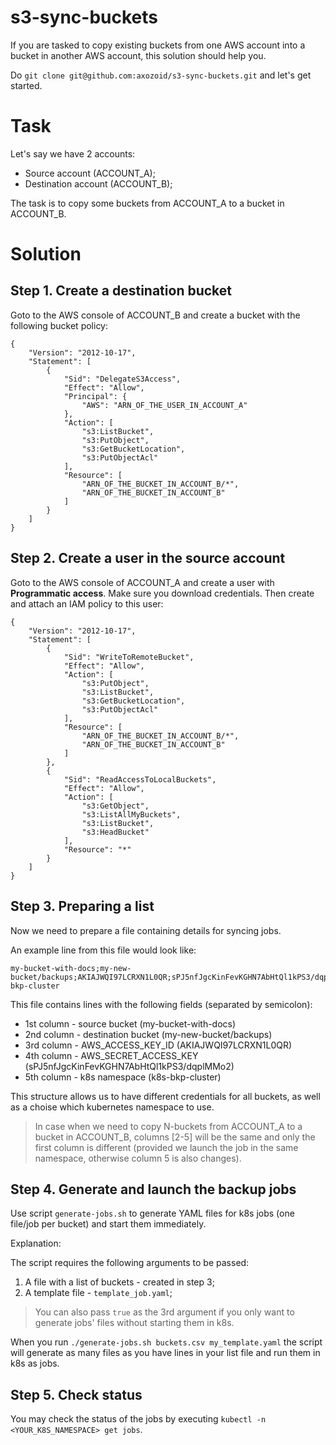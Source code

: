 # s3-sync-buckets

If you are tasked to copy existing buckets from one AWS account into a bucket in another AWS account, this solution should help you. 

Do `git clone git@github.com:axozoid/s3-sync-buckets.git` and let's get started.

# Task

Let's say we have 2 accounts:
- Source account (ACCOUNT_A);
- Destination account (ACCOUNT_B);

The task is to copy some buckets from ACCOUNT_A to a bucket in ACCOUNT_B.

# Solution

## Step 1. Create a destination bucket

Goto to the AWS console of ACCOUNT_B and create a bucket with the following bucket policy:

```
{
    "Version": "2012-10-17",
    "Statement": [
        {
            "Sid": "DelegateS3Access",
            "Effect": "Allow",
            "Principal": {
                "AWS": "ARN_OF_THE_USER_IN_ACCOUNT_A"
            },
            "Action": [
                "s3:ListBucket",
                "s3:PutObject",
                "s3:GetBucketLocation",
                "s3:PutObjectAcl"
            ],
            "Resource": [
                "ARN_OF_THE_BUCKET_IN_ACCOUNT_B/*",
                "ARN_OF_THE_BUCKET_IN_ACCOUNT_B"
            ]
        }
    ]
}
```


## Step 2. Create a user in the source account

Goto to the AWS console of ACCOUNT_A and create a user with **Programmatic access**. Make sure you download credentials.
Then create and attach an IAM policy to this user:

```
{
    "Version": "2012-10-17",
    "Statement": [
        {
            "Sid": "WriteToRemoteBucket",
            "Effect": "Allow",
            "Action": [
                "s3:PutObject",
                "s3:ListBucket",
                "s3:GetBucketLocation",
                "s3:PutObjectAcl"
            ],
            "Resource": [
                "ARN_OF_THE_BUCKET_IN_ACCOUNT_B/*",
                "ARN_OF_THE_BUCKET_IN_ACCOUNT_B"
            ]
        },
        {
            "Sid": "ReadAccessToLocalBuckets",
            "Effect": "Allow",
            "Action": [
                "s3:GetObject",
                "s3:ListAllMyBuckets",
                "s3:ListBucket",
                "s3:HeadBucket"
            ],
            "Resource": "*"
        }
    ]
}
```

## Step 3. Preparing a list
Now we need to prepare a file containing details for syncing jobs.

An example line from this file would look like:

```
my-bucket-with-docs;my-new-bucket/backups;AKIAJWQI97LCRXN1L0QR;sPJ5nfJgcKinFevKGHN7AbHtQl1kPS3/dqplMMo2;k8s-bkp-cluster
```

This file contains lines with the following fields (separated by semicolon):
* 1st column - source bucket (my-bucket-with-docs)
* 2nd column - destination bucket (my-new-bucket/backups)
* 3rd column - AWS_ACCESS_KEY_ID (AKIAJWQI97LCRXN1L0QR)
* 4th column - AWS_SECRET_ACCESS_KEY (sPJ5nfJgcKinFevKGHN7AbHtQl1kPS3/dqplMMo2)
* 5th column - k8s namespace (k8s-bkp-cluster)

This structure allows us to have different credentials for all buckets, as well as a choise which kubernetes namespace to use.

> In case when we need to copy N-buckets from ACCOUNT_A to a bucket in ACCOUNT_B, columns [2-5] will be the same and only the first column is different (provided we launch the job in the same namespace, otherwise column 5 is also changes).

## Step 4. Generate and launch the backup jobs
Use script `generate-jobs.sh` to generate YAML files for k8s jobs (one file/job per bucket) and start them immediately.

Explanation:

The script requires the following arguments to be passed:
1. A file with a list of buckets - created in step 3;
2. A template file - `template_job.yaml`;

> You can also pass `true` as the 3rd argument if you only want to generate jobs' files without starting them in k8s.

When you run `./generate-jobs.sh buckets.csv my_template.yaml` the script will generate as many files as you have lines in your list file and run them in k8s as jobs.

## Step 5. Check status
You may check the status of the jobs by executing `kubectl -n <YOUR_K8S_NAMESPACE> get jobs`. 
